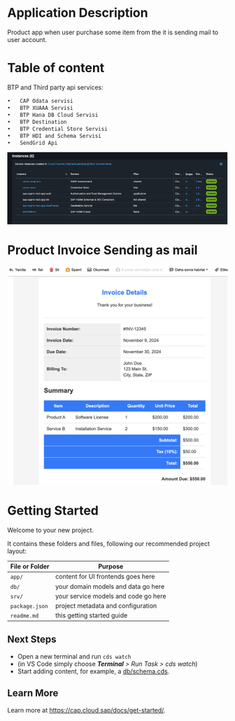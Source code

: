 # Application Description

Product app when user purchase some item from the it is sending mail to user account.

# Table of content
BTP and Third party api services:
    
    •	CAP Odata servisi
    •	BTP XUAAA Servisi
    •	BTP Hana DB Cloud Servisi
    •	BTP Destination
    •	BTP Credential Store Servisi
    •	BTP HDI and Schema Servisi
    •	SendGrid Api
    
![BTP](./assets/btp.png)

# Product Invoice Sending as mail

![Invoice](./assets/image.png)


# Getting Started

Welcome to your new project.

It contains these folders and files, following our recommended project layout:

File or Folder | Purpose
---------|----------
`app/` | content for UI frontends goes here
`db/` | your domain models and data go here
`srv/` | your service models and code go here
`package.json` | project metadata and configuration
`readme.md` | this getting started guide


## Next Steps

- Open a new terminal and run `cds watch`
- (in VS Code simply choose _**Terminal** > Run Task > cds watch_)
- Start adding content, for example, a [db/schema.cds](db/schema.cds).


## Learn More

Learn more at https://cap.cloud.sap/docs/get-started/.

